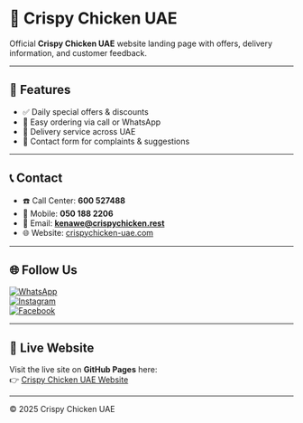 # 🍗 Crispy Chicken UAE

Official **Crispy Chicken UAE** website landing page with offers, delivery information, and customer feedback.

---

## 🌟 Features
- ✅ Daily special offers & discounts  
- 📱 Easy ordering via call or WhatsApp  
- 🚚 Delivery service across UAE  
- 📝 Contact form for complaints & suggestions  

---

## 📞 Contact
- ☎️ Call Center: **600 527488**  
- 📱 Mobile: **050 188 2206**  
- 📧 Email: **kenawe@crispychicken.rest**  
- 🌐 Website: [crispychicken-uae.com](https://crispychicken-uae.com)  

---

## 🌐 Follow Us
[![WhatsApp](https://img.shields.io/badge/WhatsApp-25D366?style=for-the-badge&logo=whatsapp&logoColor=white)](https://wa.me/971501882206)  
[![Instagram](https://img.shields.io/badge/Instagram-E4405F?style=for-the-badge&logo=instagram&logoColor=white)](https://instagram.com/crispychicken_uae)  
[![Facebook](https://img.shields.io/badge/Facebook-1877F2?style=for-the-badge&logo=facebook&logoColor=white)](https://facebook.com/crispychickenuae)  

---

## 🚀 Live Website
Visit the live site on **GitHub Pages** here:  
👉 [Crispy Chicken UAE Website](https://your-username.github.io/restaurant-offers-page/)  

---

© 2025 Crispy Chicken UAE
